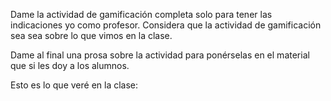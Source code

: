 Dame la actividad de gamificación completa solo para tener las indicaciones yo como profesor.
Considera que la actividad de gamificación sea sea sobre lo que vimos en la clase.

Dame al final una prosa sobre la actividad para ponérselas en el material que si les doy a los alumnos.

Esto es lo que veré en la clase:


